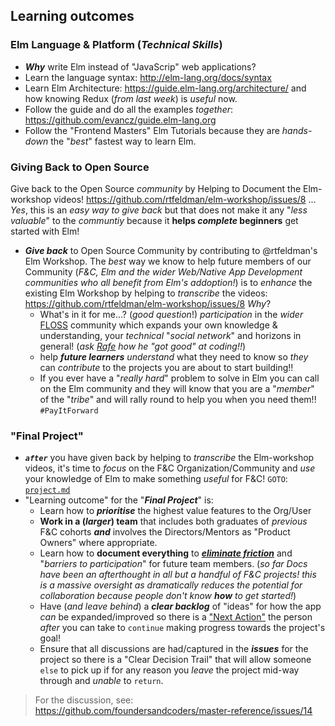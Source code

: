 ## Learning outcomes

### Elm Language & Platform (_Technical Skills_)

+ ***Why*** write Elm instead of "JavaScrip" web applications?
+ Learn the language syntax: http://elm-lang.org/docs/syntax
+ Learn Elm Architecture: https://guide.elm-lang.org/architecture/
and how knowing Redux (_from last week_) is _useful_ now.
+ Follow the guide and do all the examples _together_:
https://github.com/evancz/guide.elm-lang.org
+ Follow the "Frontend Masters" Elm Tutorials
because they are _hands-down_ the "_best_" fastest way to learn Elm.

### Giving Back to Open Source

Give back to the Open Source _community_
by Helping to Document the Elm-workshop videos!
https://github.com/rtfeldman/elm-workshop/issues/8 ...
_Yes_, this is an _easy way to give back_
but that does not make it any "_less valuable_" to the _communtiy_
because it **helps _complete_ beginners** get started with Elm!

+ ***Give back*** to Open Source Community by contributing
to @rtfeldman's Elm Workshop.
The _best_ way we know to help future members of our Community
(_F&C, Elm and the wider Web/Native App Development communities
  who all benefit from Elm's addoption!_) is to _enhance_
  the existing Elm Workshop by helping to _transcribe_ the videos:
https://github.com/rtfeldman/elm-workshop/issues/8 _Why_?
  + What's in it for me...? (_good question_!) _participation_ in the _wider_
  [FLOSS](https://en.wikipedia.org/wiki/Free_and_open-source_software)
  community which expands your own knowledge & understanding,
  your _technical_ "_social network_" and horizons in general!
  (_ask [Rafe](https://github.com/rjmk) how he "got good" at coding!!_)
  + help ***future learners*** _understand_ what they need to know
  so _they_ can _contribute_ to the projects you are about to start building!!
  + If you ever have a "_really hard_" problem to solve in Elm you can
  call on the Elm community and they will know that you are a "_member_" of the "_tribe_" and will rally round to help you when you need them!! `#PayItForward`

### "Final Project"

+ ***`after`*** you have given back
by helping to _transcribe_ the Elm-workshop videos,
it's time to _focus_ on the F&C Organization/Community
and _use_ your knowledge of Elm to make something _useful_ for F&C!
`GOTO`: [`project.md`](# 'please update this hyperlink')
+ "Learning outcome" for the "***Final Project***" is:
  + Learn how to ***prioritise*** the highest value features to the Org/User
  + **Work in a (_larger_) team** that includes both graduates of _previous_ F&C cohorts
  ***and*** involves the Directors/Mentors as "Product Owners" where appropriate.
  + Learn how to **document everything** to
  [***eliminate friction***](https://github.com/dwyl/time/issues/58)
  and "_barriers to participation_" for future team members.
  (_so far Docs have been an afterthought in all but a handful
    of F&C projects! this is a massive oversight as dramatically reduces
    the potential for collaboration because people don't know **how**
    to get started!_)
  + Have (_and leave behind_) a ***clear backlog*** of "ideas"
  for how the app _can_ be expanded/improved so there is a
  ["Next Action"](https://hamberg.no/gtd/)
  the person _after_ you can take to `continue` making progress
  towards the project's goal!
  + Ensure that all discussions are had/captured in the ***issues***
  for the project so there is a "Clear Decision Trail" that will allow
  someone `else` to pick up if for any reason you _leave_ the project
  mid-way through and _unable_ to `return`.

> For the discussion, see:
https://github.com/foundersandcoders/master-reference/issues/14
